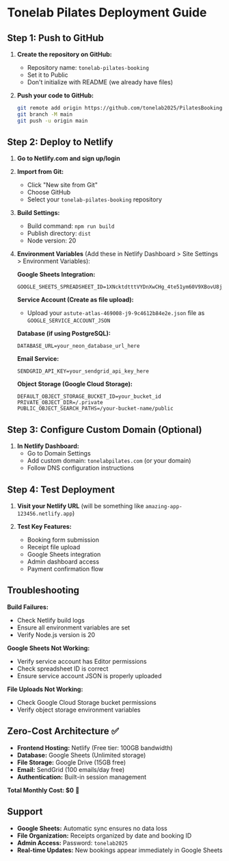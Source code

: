 # Tonelab Pilates Deployment Guide

## Step 1: Push to GitHub

1. **Create the repository on GitHub:**
   - Repository name: `tonelab-pilates-booking`
   - Set it to Public
   - Don't initialize with README (we already have files)

2. **Push your code to GitHub:**
   ```bash
   git remote add origin https://github.com/tonelab2025/PilatesBooking.git
   git branch -M main
   git push -u origin main
   ```

## Step 2: Deploy to Netlify

1. **Go to Netlify.com and sign up/login**

2. **Import from Git:**
   - Click "New site from Git"
   - Choose GitHub
   - Select your `tonelab-pilates-booking` repository

3. **Build Settings:**
   - Build command: `npm run build`
   - Publish directory: `dist`
   - Node version: 20

4. **Environment Variables** (Add these in Netlify Dashboard > Site Settings > Environment Variables):

   **Google Sheets Integration:**
   ```
   GOOGLE_SHEETS_SPREADSHEET_ID=1XNcktdtttVYDnXwCHg_4te51ym60V9XBovU8j_Bo55w
   ```

   **Service Account (Create as file upload):**
   - Upload your `astute-atlas-469008-j9-9c4612b84e2e.json` file as `GOOGLE_SERVICE_ACCOUNT_JSON`

   **Database (if using PostgreSQL):**
   ```
   DATABASE_URL=your_neon_database_url_here
   ```

   **Email Service:**
   ```
   SENDGRID_API_KEY=your_sendgrid_api_key_here
   ```

   **Object Storage (Google Cloud Storage):**
   ```
   DEFAULT_OBJECT_STORAGE_BUCKET_ID=your_bucket_id
   PRIVATE_OBJECT_DIR=/.private
   PUBLIC_OBJECT_SEARCH_PATHS=/your-bucket-name/public
   ```

## Step 3: Configure Custom Domain (Optional)

1. **In Netlify Dashboard:**
   - Go to Domain Settings
   - Add custom domain: `tonelabpilates.com` (or your domain)
   - Follow DNS configuration instructions

## Step 4: Test Deployment

1. **Visit your Netlify URL** (will be something like `amazing-app-123456.netlify.app`)

2. **Test Key Features:**
   - Booking form submission
   - Receipt file upload
   - Google Sheets integration
   - Admin dashboard access
   - Payment confirmation flow

## Troubleshooting

**Build Failures:**
- Check Netlify build logs
- Ensure all environment variables are set
- Verify Node.js version is 20

**Google Sheets Not Working:**
- Verify service account has Editor permissions
- Check spreadsheet ID is correct
- Ensure service account JSON is properly uploaded

**File Uploads Not Working:**
- Check Google Cloud Storage bucket permissions
- Verify object storage environment variables

## Zero-Cost Architecture ✅

- **Frontend Hosting:** Netlify (Free tier: 100GB bandwidth)
- **Database:** Google Sheets (Unlimited storage)
- **File Storage:** Google Drive (15GB free)
- **Email:** SendGrid (100 emails/day free)
- **Authentication:** Built-in session management

**Total Monthly Cost: $0** 🎉

## Support

- **Google Sheets:** Automatic sync ensures no data loss
- **File Organization:** Receipts organized by date and booking ID
- **Admin Access:** Password: `tonelab2025`
- **Real-time Updates:** New bookings appear immediately in Google Sheets